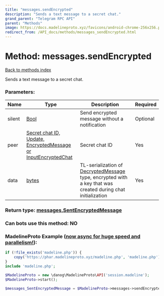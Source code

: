 ```yaml
---
title: "messages.sendEncrypted"
description: "Sends a text message to a secret chat."
grand_parent: "Telegram RPC API"
parent: "Methods"
image: https://docs.madelineproto.xyz/favicons/android-chrome-256x256.png
redirect_from: /API_docs/methods/messages_sendEncrypted.html
---
```

# Method: messages.sendEncrypted
[Back to methods index](index.html)



Sends a text message to a secret chat.

### Parameters:

| Name     |    Type       | Description | Required |
|----------|---------------|-------------|----------|
|silent|[Bool](/API_docs/types/Bool.html) | Send encrypted message without a notification | Optional|
|peer|[Secret chat ID, Update, EncryptedMessage or InputEncryptedChat](/API_docs/types/InputEncryptedChat.html) | Secret chat ID | Yes|
|data|[bytes](/API_docs/types/bytes.html) | TL-serialization of [DecryptedMessage](../types/DecryptedMessage.html) type, encrypted with a key that was created during chat initialization | Yes|


### Return type: [messages.SentEncryptedMessage](/API_docs/types/messages.SentEncryptedMessage.html)

### Can bots use this method: **NO**


### MadelineProto Example ([now async for huge speed and parallelism!](https://docs.madelineproto.xyz/docs/ASYNC.html)):


```php
if (!file_exists('madeline.php')) {
    copy('https://phar.madelineproto.xyz/madeline.php', 'madeline.php');
}
include 'madeline.php';

$MadelineProto = new \danog\MadelineProto\API('session.madeline');
$MadelineProto->start();

$messages_SentEncryptedMessage = $MadelineProto->messages->sendEncrypted(silent: $Bool, peer: $InputEncryptedChat, data: 'bytes', );
```

